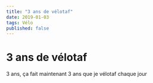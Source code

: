 ```yaml
---
title: "3 ans de vélotaf"
date: 2019-01-03
tags: Vélo
published: false
---
```


# 3 ans de vélotaf

3 ans, ça fait maintenant 3 ans que je vélotaf chaque jour
